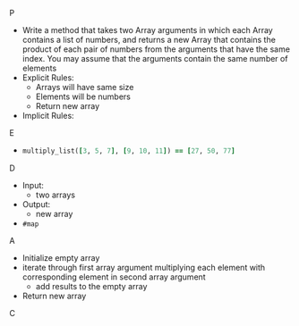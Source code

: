 P

- Write a method that takes two Array arguments in which each Array contains a list of numbers, and returns a new Array that contains the product of each pair of numbers from the arguments that have the same index. You may assume that the arguments contain the same number of elements
- Explicit Rules:
  - Arrays will have same size
  - Elements will be numbers
  - Return new array
- Implicit Rules:


E

- ```ruby
  multiply_list([3, 5, 7], [9, 10, 11]) == [27, 50, 77]
  ```

D

- Input:
  - two arrays
- Output:
  - new array
- ``#map``

A

- Initialize empty array
- iterate through first array argument multiplying each element with corresponding element in second array argument
  - add results to the empty array
- Return new array

C
